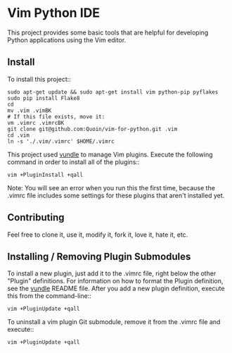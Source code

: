 # Vim Python IDE
This project provides some basic tools that are helpful for developing Python applications using the Vim editor.

## Install
To install this project::

    sudo apt-get update && sudo apt-get install vim python-pip pyflakes
    sudo pip install Flake8
    cd
    mv .vim .vimBK
    # If this file exists, move it:
    vm .vimrc .vimrcBK
    git clone git@github.com:Quoin/vim-for-python.git .vim
    cd .vim
    ln -s './.vim/.vimrc' $HOME/.vimrc

This project used [vundle](https://github.com/VundleVim/Vundle.vim) to manage Vim plugins.
Execute the following command in order to install all of the plugins::

    vim +PluginInstall +qall

Note: You will see an error when you run this the first time, because the .vimrc file includes some settings for these plugins that aren't installed yet.

## Contributing
Feel free to clone it, use it, modify it, fork it, love it, hate it, etc.

## Installing / Removing Plugin Submodules
To install a new plugin, just add it to the .vimrc file, right below the other "Plugin" definitions.
For information on how to format the Plugin definition, see the [vundle](https://github.com/VundleVim/Vundle.vim) README file.
After you add a new plugin definition, execute this from the command-line::

    vim +PluginUpdate +qall

To uninstall a vim plugin Git submodule, remove it from the .vimrc file and execute::

    vim +PluginUpdate +qall
